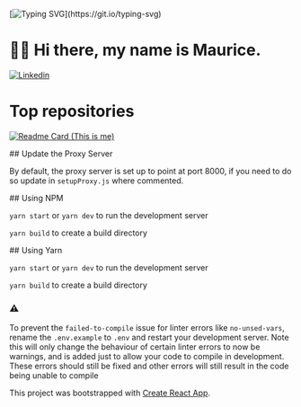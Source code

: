 [![Typing SVG](https://readme-typing-svg.herokuapp.com?font=Courier+new&color=%23808080&size=40&width=800&duration=6969&lines=Welcome+to+my+profile!)](https://git.io/typing-svg)

# 👋🏽 Hi there, my name is Maurice.

[![Linkedin](https://img.shields.io/badge/LinkedIn-blue?style=for-the-badge&logo=linkedin&labelColor=blue&link=https://www.linkedin.com/in/maurice-kollewe/)](https://www.linkedin.com/in/maurice-kollewe/) 

# Top repositories

[![Readme Card (This is me)](https://github-readme-stats.vercel.app/api/pin/?username=maurice-35&repo=cats-app&theme=github_dark)](https://github.com/maurice-35/cats-app)

## Update the Proxy Server

By default, the proxy server is set up to point at port 8000, if you need to do so update in `setupProxy.js` where commented.

## Using NPM

`yarn start` or `yarn dev`  to run the development server

`yarn build` to create a build directory

## Using Yarn

`yarn start` or `yarn dev`  to run the development server

`yarn build` to create a build directory

### ⚠️

To prevent the `failed-to-compile` issue for linter errors like `no-unsed-vars`, rename the `.env.example` to `.env` and restart your development server. Note this will only change the behaviour of certain linter errors to now be warnings, and is added just to allow your code to compile in development. These errors should still be fixed and other errors will still result in the code being unable to compile

This project was bootstrapped with [Create React App](https://github.com/facebook/create-react-app).

